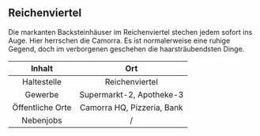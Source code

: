 ## Reichenviertel

Die markanten Backsteinhäuser im Reichenviertel stechen jedem sofort ins Auge. Hier herrschen die Camorra. Es ist normalerweise eine ruhige Gegend, doch im verborgenen geschehen die haarsträubendsten Dinge.

| Inhalt | Ort |
| :-: | :-: |
| Haltestelle | Reichenviertel |
| Gewerbe | Supermarkt-2, Apotheke-3 |
| Öffentliche Orte | Camorra HQ, Pizzeria, Bank |
| Nebenjobs | / |
